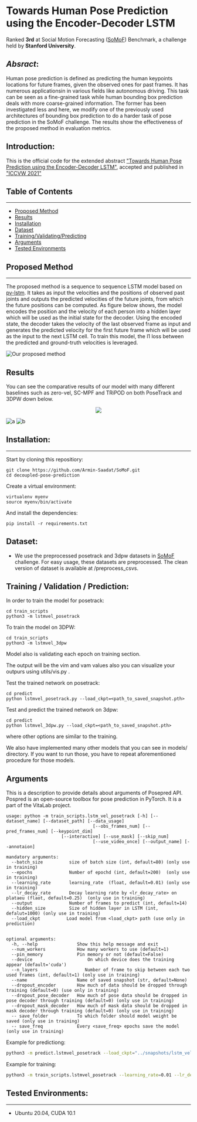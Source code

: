 # Towards Human Pose Prediction using the Encoder-Decoder LSTM 

Ranked <b>3rd</b> at Social Motion Forecasting ([SoMoF](https://somof.stanford.edu/)) Benchmark, a challenge held by <b>Stanford University</b>.

## _Absract_:

Human pose prediction is defined as predicting the human  keypoints  locations  for  future  frames,  given  the  observed ones for past frames.  It has numerous applicationsin in various fields like autonomous driving.  This task can be seen as a fine-grained task while human bounding box prediction  deals  with  more  coarse-grained  information. The former has been investigated less and here, we modify one of the previously used architectures of bounding box prediction to do a harder task of pose prediction in the SoMoF challenge. The results show the effectiveness of the proposed method in evaluation metrics.

## Introduction:
This is the official code for the extended abstract ["Towards Human Pose Prediction using the Encoder-Decoder LSTM"](statics/Towards-human-prediction-using-encoder-decoder-lstm.pdf), accepted and published in ["ICCVW 2021"](https://somof.stanford.edu/workshops/iccv21)

## Table of Contents
------------
<!--   * [Repository Structure](#Repository-Structure) -->
  * [Proposed Method](#Proposed-Method-LSTMV_LAST)
  * [Results](#results)
  * [Installation](#installation)
  * [Dataset](#dataset)
  * [Training/Validating/Predicting](#trainingvalidatingpredicting)
  * [Arguments](#Arguments)
  * [Tested Environments](#tested-environments)

<!-- ## Repository Structure
```
posepred
├── dataloader
│   ├── de_global_dataloader.py         -- dataloader for global part of disentangling model
|   ├── de_local_dataloader.py          -- dataloader for local part of disentangling model
|   ├── de_predict_dataloader.py        -- dataloader for predicting
|   └── lstm_vel_dataloader.py          -- dataloader fo lstm_vel model
├── Posetrack
|   ├── posetrack_test_in.json          -- posetrack dataset that is prepared by SoMoF for the challenge
|   └── ...                             -- argument handler for other modules
├── train_scripts
|   ├── de_global_posetrack.py          -- training global joint for disentangling model on posetrack
|   ├── de_local_posetrack.py           -- training local joints (all except neck-joint) for disentangling model on posetrack
|   ├── lstm_vel_posetrack.py           -- training lstm_vel (proposed method) on posetrack
|   └── lstm_vel_3dpw.py                -- training lstm_vel (proposed method) on 3dpw
├── predict
|   ├── lstm_vel_posetrack.py           -- Predict upon test data in /Posetrack on lstm_vel (main proposed) model
|   ├── lstm+vel_3dpw.py                -- Predict upon test data on lstm_vel (main proposed) model
│   ├── disentangling_posetrack.py      -- Predict upon test data in /Posetrack on disentangling model
|   ├── last_observed_pose.py           -- defining a baseling with repeating last observed pose for all prediction frames
|   ├── last_observed_speed.py          -- defining a baseling with repeating last observed speed for all prediction frames
|   └── ...
├── models
│   ├── decoder.py                      -- base code for decoder
|   ├── encoder.py                      -- base code for encoder
│   ├── disentangle1.py                 -- first disentangle model using pv_lstm structure
|   ├── lstm_vel_3dpw.py                -- Proposed model on 3dpw
|   ├── de_global_posetrack             -- Disentangling model for global joint on poestrack
|   └── de_local_posetrack.py           -- Disentangling model for local joint on poestrack
├── preprocessed_csvs
|   ├── 3dpw_train.csv                  -- preprocessed training set for 3dpw
|   ├── 3dpw_valid.csv                  -- preprocessed validation set for 3dpw
|   ├── posetrack_train.csv             -- preprocessed training set for posetrack
|   └── posetrack_valid.csv             -- preprocessed validation set for posetrack
├── utils
|   ├── visualizer.py                   -- visualizing predicted poses
|   ├── metrics.py                      -- available metrics
|   ├── option.py                       -- parse arguments handler
|   ├── save_load.py                    -- base code for saving and loading models
|   └── others.py                       -- other useful utils

```
 -->
## Proposed Method
-------------
The proposed method is a sequence to sequence LSTM model based on [pv-lstm](https://github.com/vita-epfl/bounding-box-prediction). It takes as input the velocities and the positions of observed past joints and outputs the predicted velocities of the future joints, from which the future positions can be computed. As figure below shows, the model encodes the position and the velocity of each person into a hidden layer which will be used as the initial state for the decoder. Using the encoded state, the decoder takes the velocity of the last observed frame as input and generates the predicted velocity for the first future frame which will be used as the input to the next LSTM cell. To train this model, the l1 loss between the predicted and ground-truth velocities is leveraged.

![Our proposed method](statics/method.png)


## Results

You can see the comparative results of our model with many different baselines such as zero-vel, SC-MPF and TRiPOD on both PoseTrack and 3DPW down below.   
<div style="text-align:center">
	<img src="statics/result1.png"/>
</div>

![a](statics/result1.png)
![b](statics/result2.png)

## Installation:
------------
Start by cloning this repositiory:
```
git clone https://github.com/Armin-Saadat/SoMoF.git
cd decoupled-pose-prediction
```
Create a virtual environment:
```
virtualenv myenv
source myenv/bin/activate
```
And install the dependencies:
```
pip install -r requirements.txt
```

## Dataset:
  
  * We use the preprocessed posetrack and 3dpw datasets in [SoMoF](https://somof.stanford.edu/dataset) challenge. For easy usage, these datasets are preprocessed. The clean version of dataset is available at /preprocess_csvs. 
  
## Training / Validation / Prediction:
In order to train the model for posetrack:

```
cd train_scripts
python3 -m lstmvel_posetrack
```

To train the model on 3DPW:

```
cd train_scripts
python3 -m lstmvel_3dpw
```
Model also is validating each epoch on training section.

The output will be the vim and vam values also you can visualize your outpurs using utils/vis.py .

Test the trained network on posetrack:
```
cd predict
python lstmvel_posetrack.py --load_ckpt=<path_to_saved_snapshot.pth>
```

Test and predict the trained network on 3dpw:
```
cd predict
python lstmvel_3dpw.py --load_ckpt=<path_to_saved_snapshot.pth>
```
where other options are similar to the training. 

We also have implemented many other models that you can see in models/ directory. If you want to run those, you have to repeat aforementioned procedure for those models. 
## Arguments
This is a description to provide details about arguments of Posepred API.
Pospred is an open-source toolbox for pose prediction in PyTorch. It is a part of the VitaLab project.
```  
usage: python -m train_scripts.lstm_vel_posetrack [-h] [--dataset_name] [--dataset_path] [--data_usage]                          	
	                             [--obs_frames_num] [--pred_frames_num] [--keypoint_dim]
				     [--interactive] [--use_mask] [--skip_num]  
	                             [--use_video_once] [--output_name] [--annotaion]
  
mandatory arguments:  
  --batch_size          size of batch size (int, default=80) (only use in training) 
  --epochs              Number of epochd (int, default=200)  (only use in training) 
  --learning_rate       learning_rate  (float, default=0.01) (only use in training) 
  --lr_decay_rate       Decay learning rate by <lr_decay_rate> on plataeu (flaot, default=0.25)  (only use in training) 
  --output              Number of frames to predict (int, default=14)     
  --hidden_size         Size of hidden layer in LSTM (int, defalut=1000) (only use in training) 
  --load_ckpt          Load model from <load_ckpt> path (use only in prediction)

    
optional arguments:  
  -h, --help               Show this help message and exit  
  --num_workers            How many workers to use (default=1)
  --pin_memory             Pin memory or not (default=False)
  --device		               On which device does the training appear (default='cuda') 
  --n_layers        	      Number of frame to skip between each two used frames (int, default=1) (only use in training) 
  --name                   Name of saved snapshot (str, default=None)
  --dropout_encoder        How much of data should be dropped through training (default=0) (use only in training)
  --dropout_pose_decoder   How much of pose data should be dropped in pose decoder through training (default=0) (only use in training) 
  --dropout_mask_decoder   How much of mask data should be dropped in mask decoder through training (default=0) (only use in training) 
  -- save_folder           To which folder should model weight be saved (only use in training) 
  -- save_freq             Every <save_freq> epochs save the model (only use in training) 
```  
Example for predictiong:  
```bash  
python3 -m predict.lstmvel_posetrack --load_ckpt="../snapshots/lstm_vel_epoch250.pth"  
```  

Example for training:
```bash
python3 -m train_scripts.lstmvel_posetrack --learning_rate=0.01 --lr_decay_rate=0.8 --batch_size=3000 --save_freq=100 --epochs=250 --name='local_lr0.01_dec0.8'
```

## Tested Environments:
------------
  * Ubuntu 20.04, CUDA 10.1
 
